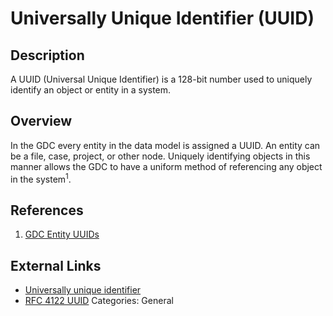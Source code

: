 # Universally Unique Identifier (UUID) #
## Description ##
A UUID (Universal Unique Identifier) is a 128-bit number used to uniquely identify an object or entity in a system.

## Overview ##
In the GDC every entity in the data model is assigned a UUID.  An entity can be a file, case, project, or other node.  Uniquely identifying objects in this manner allows the GDC to have a uniform method of referencing any object in the system<sup>1</sup>.        


## References ##
1. [GDC Entity UUIDs](https://docs.gdc.cancer.gov/API/Users_Guide/Getting_Started/#entity-uuids)

## External Links ##
* [Universally unique identifier](https://en.wikipedia.org/wiki/Universally_unique_identifier)
* [RFC 4122 UUID](http://www.ietf.org/rfc/rfc4122.txt)
Categories: General
